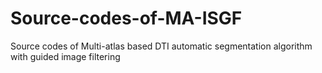 # Source-codes-of-MA-ISGF
Source codes of Multi-atlas based DTI automatic segmentation algorithm with guided image filtering
